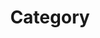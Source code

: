 ---
title: "Category"
layout: categories
permalink: /categories/
author_profile: true
sidebar_main: true
--- 